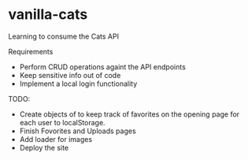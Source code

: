 # vanilla-cats

Learning to consume the Cats API

Requirements

- Perform CRUD operations againt the API endpoints
- Keep sensitive info out of code
- Implement a local login functionality

TODO:

- Create objects of to keep track of favorites on the opening page for each user to localStorage.
- Finish Fovorites and Uploads pages
- Add loader for images
- Deploy the site
